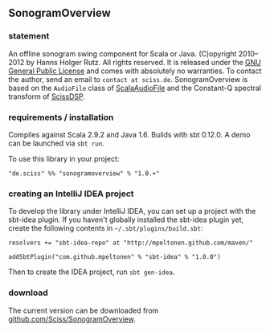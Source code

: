 ## SonogramOverview

### statement

An offline sonogram swing component for Scala or Java. (C)opyright 2010&ndash;2012 by Hanns Holger Rutz. All rights reserved. It is released under the [GNU General Public License](http://github.com/Sciss/SonogramOverview/blob/master/licenses/SonogramOverview-License.txt) and comes with absolutely no warranties. To contact the author, send an email to `contact at sciss.de`. SonogramOverview is based on the `AudioFile` class of [ScalaAudioFile](http://github.com/Sciss/ScalaAudioFile) and the Constant-Q spectral transform of [ScissDSP](http://github.com/Sciss/ScissDSP).

### requirements / installation

Compiles against Scala 2.9.2 and Java 1.6. Builds with sbt 0.12.0. A demo can be launched via `sbt run`.

To use this library in your project:

    "de.sciss" %% "sonogramoverview" % "1.0.+"

### creating an IntelliJ IDEA project

To develop the library under IntelliJ IDEA, you can set up a project with the sbt-idea plugin. If you haven't globally installed the sbt-idea plugin yet, create the following contents in `~/.sbt/plugins/build.sbt`:

    resolvers += "sbt-idea-repo" at "http://mpeltonen.github.com/maven/"

    addSbtPlugin("com.github.mpeltonen" % "sbt-idea" % "1.0.0")

Then to create the IDEA project, run `sbt gen-idea`.

### download

The current version can be downloaded from [github.com/Sciss/SonogramOverview](http://github.com/Sciss/SonogramOverview).
